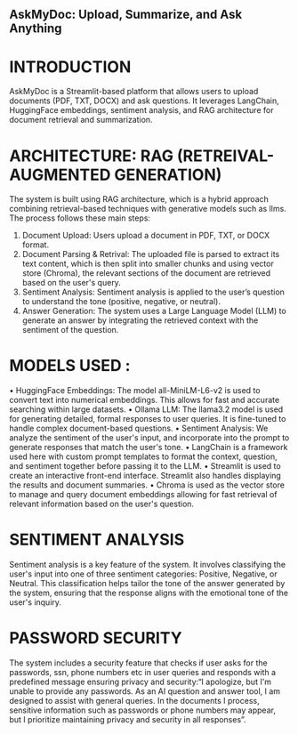 ## AskMyDoc: Upload, Summarize, and Ask Anything

# INTRODUCTION
AskMyDoc is a Streamlit-based platform that allows users to upload documents (PDF, TXT, DOCX) and ask questions. It leverages LangChain, HuggingFace embeddings, sentiment analysis, and RAG architecture for document retrieval and summarization.

# ARCHITECTURE: RAG (RETREIVAL-AUGMENTED GENERATION)
The system is built using RAG architecture, which is a hybrid approach combining retrieval-based techniques with generative models such as llms. The process follows these main steps:
1.	Document Upload: Users upload a document in PDF, TXT, or DOCX format.
2.	Document Parsing & Retrival: The uploaded file is parsed to extract its text content, which is then split into smaller chunks and using vector store (Chroma), the relevant sections of the document are retrieved based on the user's query.
3.	Sentiment Analysis: Sentiment analysis is applied to the user’s question to understand the tone (positive, negative, or neutral).
4.	Answer Generation: The system uses a Large Language Model (LLM) to generate an answer by integrating the retrieved context with the sentiment of the question.
   
# MODELS USED : 
•	HuggingFace Embeddings: The model all-MiniLM-L6-v2 is used to convert text into numerical embeddings. This allows for fast and accurate searching within large datasets.
•	Ollama LLM: The llama3.2 model is used for generating detailed, formal responses to user queries. It is fine-tuned to handle complex document-based questions.
•	Sentiment Analysis: We analyze the sentiment of the user's input, and incorporate into the prompt to generate responses that match the user's tone.
•	LangChain is a framework used here with custom prompt templates to format the context, question, and sentiment together before passing it to the LLM.
•	Streamlit is used to create an interactive front-end interface. Streamlit also handles displaying the results and document summaries.
•	Chroma is used as the vector store to manage and query document embeddings allowing for fast retrieval of relevant information based on the user's question.

# SENTIMENT ANALYSIS
Sentiment analysis is a key feature of the system. It involves classifying the user's input into one of three sentiment categories: Positive, Negative, or Neutral. This classification helps tailor the tone of the answer generated by the system, ensuring that the response aligns with the emotional tone of the user's inquiry.

# PASSWORD SECURITY
The system includes a security feature that checks if user asks for the passwords, ssn, phone numbers etc in user queries and responds with a predefined message ensuring privacy and security:“I apologize, but I'm unable to provide any passwords. As an AI question and answer tool, I am designed to assist with general queries. In the documents I process, sensitive information such as passwords or phone numbers may appear, but I prioritize maintaining privacy and security in all responses”.
